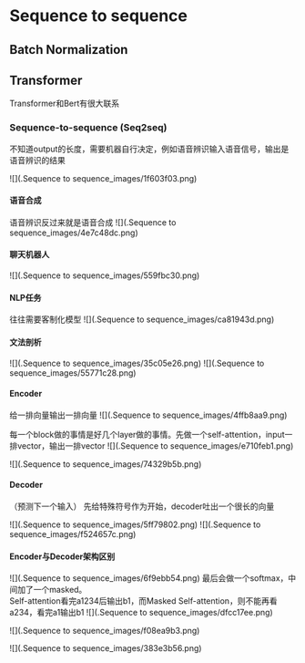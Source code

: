 # Sequence to sequence
## Batch Normalization
## Transformer 
Transformer和Bert有很大联系
### Sequence-to-sequence (Seq2seq)
不知道output的长度，需要机器自行决定，例如语音辨识输入语音信号，输出是语音辨识的结果  

![](.Sequence to sequence_images/1f603f03.png)

#### 语音合成
语音辨识反过来就是语音合成
![](.Sequence to sequence_images/4e7c48dc.png)

#### 聊天机器人
![](.Sequence to sequence_images/559fbc30.png)

#### NLP任务
往往需要客制化模型
![](.Sequence to sequence_images/ca81943d.png)

#### 文法剖析
![](.Sequence to sequence_images/35c05e26.png)
![](.Sequence to sequence_images/55771c28.png)

#### Encoder
给一排向量输出一排向量
![](.Sequence to sequence_images/4ffb8aa9.png)

每一个block做的事情是好几个layer做的事情。先做一个self-attention，input一排vector，输出一排vector
![](.Sequence to sequence_images/e710feb1.png)

![](.Sequence to sequence_images/74329b5b.png)

#### Decoder
（预测下一个输入）
先给特殊符号作为开始，decoder吐出一个很长的向量 

![](.Sequence to sequence_images/5ff79802.png)
![](.Sequence to sequence_images/f524657c.png)

#### Encoder与Decoder架构区别
![](.Sequence to sequence_images/6f9ebb54.png)
最后会做一个softmax，中间加了一个masked。  
Self-attention看完a1234后输出b1，而Masked Self-attention，则不能再看a234，看完a1输出b1
![](.Sequence to sequence_images/dfcc17ee.png)

![](.Sequence to sequence_images/f08ea9b3.png)

![](.Sequence to sequence_images/383e3b56.png)


